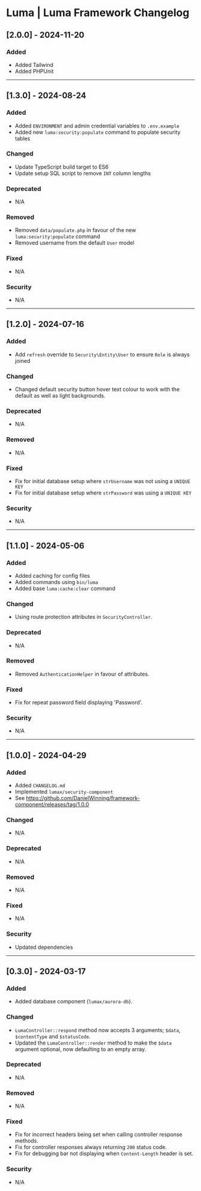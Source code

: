 # Luma | Luma Framework Changelog

## [2.0.0] - 2024-11-20
### Added
- Added Tailwind
- Added PHPUnit

---

## [1.3.0] - 2024-08-24
### Added
- Added `ENVIRONMENT` and admin credential variables to `.env.example`
- Added new `luma:security:populate` command to populate security tables

### Changed
- Update TypeScript build target to ES6
- Update setup SQL script to remove `INT` column lengths

### Deprecated
- N/A

### Removed
- Removed `data/populate.php` in favour of the new `luma:security:populate` command
- Removed username from the default `User` model

### Fixed
- N/A

### Security
- N/A

---

## [1.2.0] - 2024-07-16
### Added
- Add `refresh` override to `Security\Entity\User` to ensure `Role` is always joined

### Changed
- Changed default security button hover text colour to work with the default as well as light backgrounds.

### Deprecated
- N/A

### Removed
- N/A

### Fixed
- Fix for initial database setup where `strUsername` was not using a `UNIQUE KEY`
- Fix for initial database setup where `strPassword` was using a `UNIQUE KEY`

### Security
- N/A

---

## [1.1.0] - 2024-05-06
### Added
- Added caching for config files
- Added commands using `bin/luma`
- Added base `luma:cache:clear` command

### Changed
- Using route protection attributes in `SecurityController`.

### Deprecated
- N/A

### Removed
- Removed `AuthenticationHelper` in favour of attributes.

### Fixed
- Fix for repeat password field displaying 'Password'.

### Security
- N/A

---

## [1.0.0] - 2024-04-29
### Added
- Added `CHANGELOG.md`
- Implemented `lumax/security-component`
- See https://github.com/DanielWinning/framework-component/releases/tag/1.0.0

### Changed
- N/A

### Deprecated
- N/A

### Removed
- N/A

### Fixed
- N/A

### Security
- Updated dependencies

---

## [0.3.0] - 2024-03-17
### Added
- Added database component (`lumax/aurora-db`).

### Changed
- `LumaController::respond` method now accepts 3 arguments; `$data`, `$contentType` and `$statusCode`.
- Updated the `LumaController::render` method to make the `$data` argument optional, now defaulting to an empty array.

### Deprecated
- N/A

### Removed
- N/A

### Fixed
- Fix for incorrect headers being set when calling controller response methods.
- Fix for controller responses always returning `200` status code.
- Fix for debugging bar not displaying when `Content-Length` header is set.

### Security
- N/A
